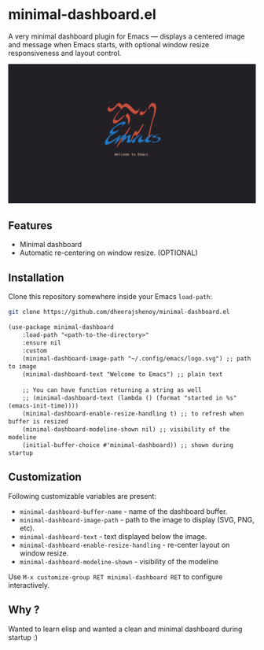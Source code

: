 # minimal-dashboard.el

A very minimal dashboard plugin for Emacs — displays a centered image and message when Emacs starts, with optional window resize responsiveness and layout control.

![screenshot](screenshot.png)

## Features

- Minimal dashboard
- Automatic re-centering on window resize. (OPTIONAL)

## Installation

Clone this repository somewhere inside your Emacs `load-path`:

```sh
git clone https://github.com/dheerajshenoy/minimal-dashboard.el
```

```elisp
(use-package minimal-dashboard
    :load-path "<path-to-the-directory>"
    :ensure nil
    :custom
    (minimal-dashboard-image-path "~/.config/emacs/logo.svg") ;; path to image
    (minimal-dashboard-text "Welcome to Emacs") ;; plain text

    ;; You can have function returning a string as well
    ;; (minimal-dashboard-text (lambda () (format "started in %s" (emacs-init-time))))
    (minimal-dashboard-enable-resize-handling t) ;; to refresh when buffer is resized
    (minimal-dashboard-modeline-shown nil) ;; visibility of the modeline
    (initial-buffer-choice #'minimal-dashboard)) ;; shown during startup
```

## Customization

Following customizable variables are present:

- `minimal-dashboard-buffer-name` - name of the dashboard buffer.
- `minimal-dashboard-image-path` - path to the image to display (SVG, PNG, etc).
- `minimal-dashboard-text` - text displayed below the image.
- `minimal-dashboard-enable-resize-handling` -  re-center layout on window resize.
- `minimal-dashboard-modeline-shown` - visibility of the modeline

Use `M-x customize-group RET minimal-dashboard RET` to configure interactively.

## Why ?

Wanted to learn elisp and wanted a clean and minimal dashboard during startup :)
